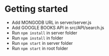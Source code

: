 
Getting started
=====



* Add MONGODB URL in server/server.js
* Add GOOGLE BOOKS API in src/API/search.js
* Run `npm install` in server folder
* Run `npm install` in  folder
* Run `npm start` in server folder
* Run `npm start` in root folder

